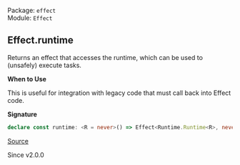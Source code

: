 Package: `effect`<br />
Module: `Effect`<br />

## Effect.runtime

Returns an effect that accesses the runtime, which can be used to (unsafely)
execute tasks.

**When to Use**

This is useful for integration with legacy code that must call back into
Effect code.

**Signature**

```ts
declare const runtime: <R = never>() => Effect<Runtime.Runtime<R>, never, R>
```

[Source](https://github.com/Effect-TS/effect/tree/main/packages/effect/src/Effect.ts#L11392)

Since v2.0.0